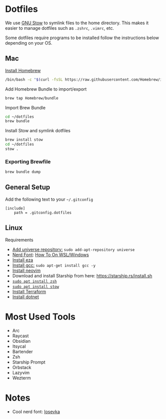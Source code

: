 # Dotfiles
We use [GNU Stow]() to symlink files to the home directory. 
This makes it easier to manage dotfiles such as `.zshrc`, `.vimrc`, etc.

Some dotfiles require programs to be installed follow the instructions below depending on your OS.

## Mac
[Install Homebrew](https://brew.sh/)
```bash
/bin/bash -c "$(curl -fsSL https://raw.githubusercontent.com/Homebrew/install/HEAD/install.sh)"
```

Add Homebrew Bundle to import/export
```bash
brew tap Homebrew/bundle
```
Import Brew Bundle
```bash
cd ~/dotfiles
brew bundle
```
Install Stow and symlink dotfiles
```bash
brew install stow
cd ~/dotfiles
stow .
```

### Exporting Brewfile
```bash
brew bundle dump
```

## General Setup
Add the following text to your `~/.gitconfig`
```
[include]
    path = .gitconfig.dotfiles
```

## Linux

Requirements
- [Add universe repository:](https://askubuntu.com/questions/148638/how-do-i-enable-the-universe-repository) `sudo add-apt-repository universe`
- [Nerd Font](https://www.nerdfonts.com/font-downloads): [How To On WSL/Windows](https://learn.microsoft.com/en-us/windows/terminal/tutorials/custom-prompt-setup#install-a-nerd-font)
- [Install eza](https://github.com/eza-community/eza/blob/main/INSTALL.md)
- [Install gcc:](https://stackoverflow.com/questions/62215963/how-to-install-gcc-and-gdb-for-wslwindows-subsytem-for-linux) `sudo apt-get install gcc -y`
- [Install neovim]( https://github.com/neovim/neovim/blob/master/INSTALL.md )
- Download and install Starship from here: https://starship.rs/install.sh
- [`sudo apt install zsh`](https://github.com/ohmyzsh/ohmyzsh/wiki/Installing-ZSH)
- [`sudo apt install stow`](https://www.gnu.org/software/stow/manual/stow.html)
- [Install Terraform](https://developer.hashicorp.com/terraform/tutorials/aws-get-started/install-cli)
- [Install dotnet](https://learn.microsoft.com/en-gb/dotnet/core/install/linux-scripted-manual#scripted-install)
# Most Used Tools
- Arc
- Raycast
- Obsidian
- Itsycal
- Bartender
- Zsh
- Starship Prompt
- Orbstack
- Lazyvim
- Wezterm

# Notes
- Cool nerd font: [Iosevka](https://typeof.net/Iosevka/)
